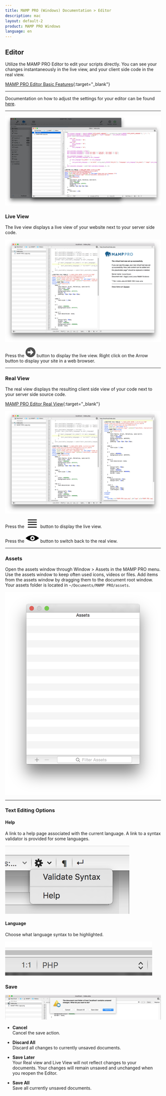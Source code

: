 ```yaml
---
title: MAMP PRO (Windows) Documentation > Editor
description: mac
layout: default-2
product: MAMP PRO Windows
language: en
---
```


## Editor

Utilize the MAMP PRO Editor to edit your scripts directly. You can see your changes instantaneously in the live view, and your client side code in the real view.

<i class="fa fa-play-circle-o fa-lg" aria-hidden="true"></i> [MAMP PRO Editor Basic Features](https://www.youtube.com/watch?v=b9bbIWRMsHI&feature=youtu.be){:target="_blank"}

---

Documentation on how to adjust the settings for your editor can be found [here](../Settings/Editor).

---

![MAMP](/en/MAMP-PRO-Mac/Editor/Editor.jpg)

### Live View

The live view displays a live view of your website next to your server side code. 

![MAMP](/en/MAMP-PRO-Mac/Editor/liveView.png)

Press the ![MAMP](BlackArrow.png)  button to display the live view. Right click on the Arrow button to display your site in a web browser.

---

### Real View

The real view displays the resulting client side view of your code next to your server side source code.

<i class="fa fa-play-circle-o fa-lg" aria-hidden="true"></i> [MAMP PRO Editor Real View](https://www.youtube.com/watch?v=HJx7_hwpcaY&feature=youtu.be){:target="_blank"}

![MAMP](/en/MAMP-PRO-Mac/Editor/realView.png)

Press the ![MAMP](/en/MAMP-PRO-Mac/Editor/lines.png)  button to display the live view.

Press the ![MAMP](/en/MAMP-PRO-Mac/Editor/eye.png)  button to switch back to the real view.

---

### Assets

Open the assets window through Window > Assets in the MAMP PRO menu. Use the assets window to keep often used icons, videos or files. Add items from the assets window by dragging them to the document root window. Your assets folder is located in `~/Documents/MAMP PRO/assets`.

![MAMP](/en/MAMP-PRO-Mac/Editor/Assets.png)

---

### Text Editing Options

#### Help
A link to a help page associated with the current language. A link to a syntax validator is provided for some languages.

![MAMP](/en/MAMP-PRO-Mac/Editor/help.png)

#### Language
Choose what language syntax to be highlighted.

![MAMP](/en/MAMP-PRO-Mac/Editor/syntax.png)


### Save

![MAMP](/en/MAMP-PRO-Mac/Editor/SaveEditor.png)

*  **Cancel**  
Cancel the save action.

*  **Discard All**  
Discard all changes to currently unsaved documents.

*  **Save Later**  
Your Real view and Live View will not reflect changes to your documents. Your changes will remain unsaved and unchanged when you reopen the Editor.

*  **Save All**  
Save all currently unsaved documents.

